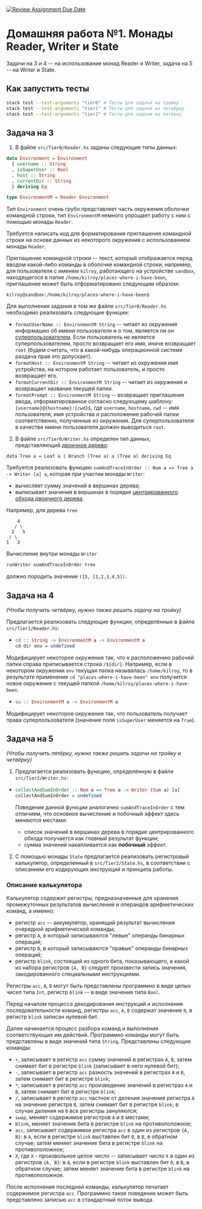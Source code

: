 [![Review Assignment Due Date](https://classroom.github.com/assets/deadline-readme-button-22041afd0340ce965d47ae6ef1cefeee28c7c493a6346c4f15d667ab976d596c.svg)](https://classroom.github.com/a/Dbe5eqbt)
# Домашняя работа №1. Монады Reader, Writer и State

Задачи на 3 и 4 -- на использование монад Reader и Writer,
задача на 5 -- на Writer и State.

## Как запустить тесты

```bash
stack test --test-arguments "tier0" # Тесты для задачи на тройку
stack test --test-arguments "tier1" # Тесты для задачи на четвёрку
stack test --test-arguments "tier2" # Тесты для задачи на пятерку
```

## Задача на 3

1. В файле `src/Tier0/Reader.hs` заданы следующие типы данных:

```haskell
data Environment = Environment
  { username :: String
  , isSuperUser :: Bool
  , host :: String
  , currentDir :: String
  } deriving Eq

type EnvironmentM = Reader Environment
```

Тип `Environment` очень грубо представляет часть окружения оболочки командной строки,
тип `EnvironmentM` немного упрощает работу с ним с помощью монады `Reader`.

Требуется написать код для форматирования приглашения командной строки на основе данных из некоторого
окружения с использованием монады `Reader`.

Приглашение командной строки -- текст, который отображается перед вводом какой-либо команды в оболочке
командной строки, например, для пользователя с именем `kilroy`, работающего на устройстве `sandbox`,
находящегося в папке `/home/kilroy/places-where-i-have-been`, приглашение может быть отформатировано
следующим образом:

```
kilroy@sandbox:/home/kilroy/places-where-i-have-been$
```

Для выполнения задания в том же файле `src/Tier0/Reader.hs` необходимо реализовать следующие функции:

* `formatUserName :: EnvironmentM String` -- читает из окружения информацию об имени пользователя и о том, является ли он [суперпользователем](https://ru.wikipedia.org/wiki/Root). Если пользователь не является суперпользователем, просто возвращает его имя, иначе возвращает `root` (будем считать, что в какой-нибудь операционной системе раздача прав это допускает).
* `formatHost :: EnvironmentM String` -- читает из окружения имя устройства, на котором работает пользователь, и просто возвращает его.
* `formatCurrentDir :: EnvironmentM String` -- читает из окружения и возвращает название текущей папки.
* `formatPrompt :: EnvironmentM String` -- возвращает приглашение ввода, отформатированное согласно следующему шаблону: `{username}@{hostname}:{cwd}$`,
  где `username`, `hostname`, `cwd` -- имя пользователя, имя устройства и расположение рабочей папки соответственно, полученные из окружения. Для суперпользователя в качестве имени пользователя должен выводиться `root`.
  
2. В файле `src/Tier0/Writer.hs` определен тип данных, представляющий [двоичное дерево](https://en.wikipedia.org/wiki/Binary_tree):

```
data Tree a = Leaf a | Branch (Tree a) a (Tree a) deriving Eq
```

Требуется реализовать функцию `sumAndTraceInOrder :: Num a => Tree a -> Writer [a] a`, которая при участии монады `Writer`:

* вычисляет сумму значений в вершинах дерева;
* выписывает значения в вершинах в порядке [центрированного обхода двоичного дерева](https://en.wikipedia.org/wiki/Tree_traversal#In-order,_LNR).

Например, для дерева `tree`

```
    4
   / \
  2   5
 / \
1   3
```

Вычисление внутри монады `Writer`

```haskell
runWriter sumAndTraceInOrder tree
```

должно породить значение `(15, [1,2,3,4,5])`.

## Задача на 4

_(Чтобы получить четвёрку, нужно также решить задачу на тройку)_

Предлагается реализовать следующие функции, определённые в файле `src/Tier1/Reader.hs`:

* ```haskell
  cd :: String -> EnvironmentM a -> EnvironmentM a
  cd dir env = undefined
  ```
Модифицирует некоторое окружение так, что к расположению рабочей папки справа приписывается строка `/${dir}`.
Например, если в некотором окружении `env` текущая папка называлась `/home/kilroy`, то в результате
применения `cd "places-where-i-have-been" env` получится новое окружение с текущей папкой `/home/kilroy/places-where-i-have-been`.

* ```haskell
  su :: EnvironmentM a -> EnvironmentM a
  ```

Модифицирует некоторое окружение так, что пользователь получает права суперпользователя (значение поля `isSuperUser` меняется на `True`).

## Задача на 5

_(Чтобы получить пятёрку, нужно также решить задачи на тройку и четвёрку)_

1. Предлагается реализовать функцию, определённую в файле `src/Tier2/Writer.hs`:

* ```haskell
  collectAndSumInOrder :: Num a => Tree a -> Writer (Sum a) [a]
  collectAndSumInOrder = undefined
  ```
  
  Поведение данной функции аналогично `sumAndTraceInOrder` с тем отличием, что основное вычисление и побочный эффект здесь меняются местами:
  * список значений в вершинах дерева в порядке центрированного обхода получается как _главный_ результат функции;
  * сумма значений накапливается как __побочный__ эффект.

2. С помощью монады `State` предлагается реализовать регистровый калькулятор, определенный в `src/Tier2/State.hs`, в соответствии с описанием его кодирующих инструкций и принципа
работы.

### Описание калькулятора

Калькулятор содержит регистры, предназначенные для хранения промежуточных
результатов вычислений и операндов арифметических команд, а именно:

- регистр `acc` -- аккумулятор, хранящий результат вычисления
  очередной арифметической команды;
- регистр `A`, в который записываются "левые" операнды бинарных операций;
- регистр `B`, в который записываются "правые" операнды бинарных операций;
- регистр `blink`, состоящий из одного бита, показывающего, в какой из набора
  регистров `{A, B}` следует произвести запись значения, закодированного
  специальными инструкциями. 

Регистры `acc`, `A`, `B` могут быть представлены программно в виде
целых чисел типа `Int`, регистр `blink` -- в виде значения типа `Bool`.

Перед началом процесса декодирования инструкций и исполнения последовательности
команд, регистры `acc`, `A`, `B` содержат значение `0`, в регистр `blink` записан
нулевой бит.

Далее начинается процесс разбора команд и выполнения соответствующих
им действий.  Программно команды могут быть представлены в виде
значений типа `String`. Представлены следующие команды:

- `+`, записывает в регистр `acc` сумму значений в регистрах `A`, `B`, затем снимает бит в регистре `blink` (записывает в него нулевой бит);
- `-`, записывает в регистр `acc` разность значений в регистрах `A` и `B`, затем снимает бит в регистре `blink`;
- `*`, записывает в регистр `acc` произведение значений в регистрах `A` и `B`, затем снимает бит в регистре `blink`;
- `/`, записывает в регистр `acc` частное от деления значения регистра `A` на значение регистра `B`, затем снимает бит в регистре `blink`; в случае деления на `0` все регистры зануляются;
- `swap`, меняет содержимое регистров `A` и `B` местами;
- `blink`, меняет значение бита в регистре `blink` на противоположное;
- `acc`, записывает содержимое регистра `acc` в один из регистров `{A, B}`: в `A`, если в регистре `blink` выставлен бит `0`, в `B`, в обратном случае; затем меняет значение бита в регистре `blink` на противоположное;
- `X`, где `X` - произвольное целое число -- записывает число `X` в один из регистров `{A, B}`: в `A`, если в регистре `blink` выставлен бит `0`, в `B`, в обратном случае; затем меняет значение бита в регистре `blink` на противоположное.

После исполнения последней команды, калькулятор печатает содержимое регистра `acc`. Программно такое поведение может быть представлено записью `acc` в стандартный поток вывода.

